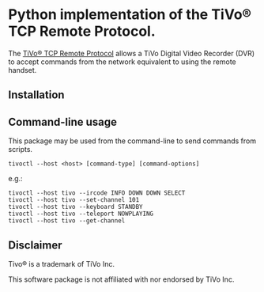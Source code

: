 # Python implementation of the TiVo® TCP Remote Protocol.

The [TiVo® TCP Remote Protocol](https://lv.tivo.com/assets/images/abouttivo/resources/downloads/brochures/TiVo_TCP_Network_Remote_Control_Protocol.pdf)
allows a TiVo Digital Video Recorder (DVR) to accept commands from the network equivalent to using the remote handset.

## Installation

## Command-line usage

This package may be used from the command-line to send commands from scripts.

    tivoctl --host <host> [command-type] [command-options]

e.g.:

    tivoctl --host tivo --ircode INFO DOWN DOWN SELECT
    tivoctl --host tivo --set-channel 101
    tivoctl --host tivo --keyboard STANDBY
    tivoctl --host tivo --teleport NOWPLAYING
    tivoctl --host tivo --get-channel


## Disclaimer

Tivo® is a trademark of TiVo Inc.

This software package is not affiliated with nor endorsed by TiVo Inc.